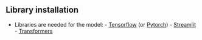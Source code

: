 ## Library installation

- Libraries are needed for the model:
      - [Tensorflow](https://www.tensorflow.org/install) (or [Pytorch](https://pytorch.org/))
      - [Streamlit](https://docs.streamlit.io/library/get-started/installation)
      - [Transformers](https://huggingface.co/docs/transformers/installation)

